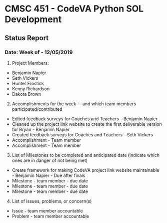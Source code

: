 # CMSC 451 - CodeVA Python SOL Development
## Status Report
### Date: Week of - 12/05/2019
1. Project Members:
  * Benjamin Napier
  * Seth Vickers
  * Hunter Frostick
  * Kenny Richardson
  * Dakota Brown
2. Accomplishments for the week -- and which team members participated/contributed
  * Edited feedback surveys for Coaches and Teachers - Benjamin Napier
  * Cleaned up the project link website to create the first deliverable version for Bryan - Benjamin Napier
  * Created feedback surveys for Coaches and Teachers - Seth Vickers
  * Accomplishment - Team member
  * Accomplishment - Team member
3. List of Milestones to be completed and anticipated date (indicate which ones are in danger of not being met)
  * Create framework for making CodeVA project link website maintainable - Benjamin Napier - Due after finals
  * Milestone - team member - due date
  * Milestone - team member - due date
  * Milestone - team member - due date
4. List of issues, problems, or concern(s)
  * Issue - team member accountable
  * Problem - team member accountable
